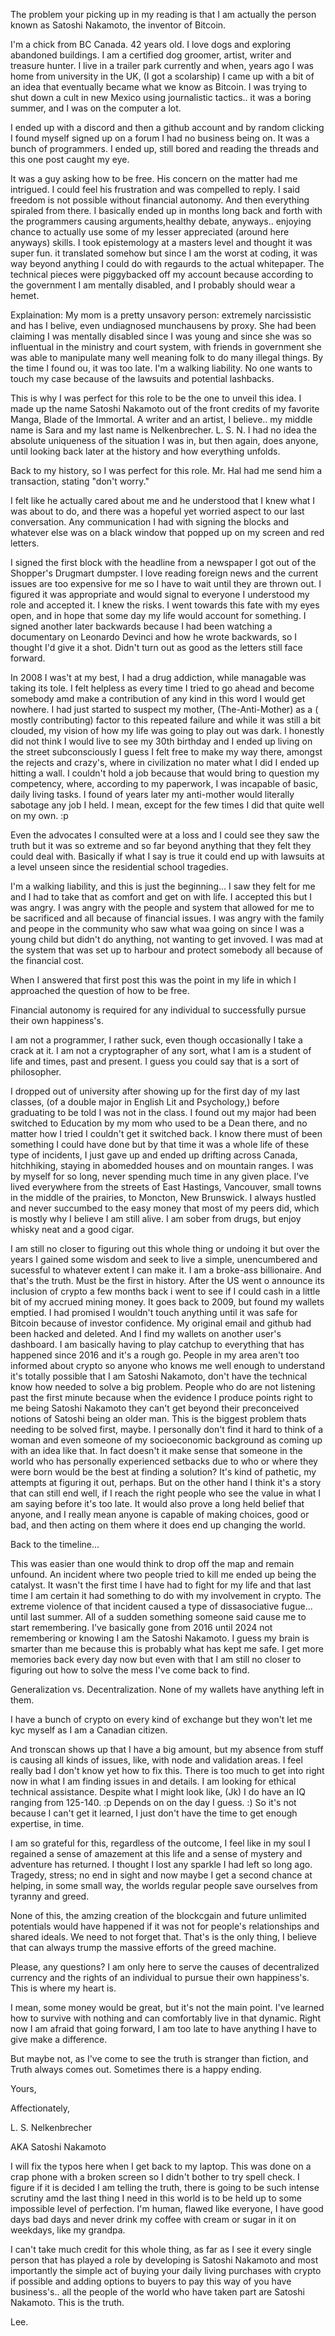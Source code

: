 

The problem your picking up in my reading is that I am actually the person known as Satoshi Nakamoto, the inventor of Bitcoin.



I'm a chick from BC Canada. 42 years old. I love dogs and exploring abandoned buildings. I am a certified dog groomer, artist, writer and treasure hunter. I live in a trailer park currently and when, years ago I was home from university in the UK, (I got a scolarship) I came up with a bit of  an idea that eventually became what we know as Bitcoin. I was trying to shut down a cult in new Mexico using journalistic tactics.. it was a boring summer, and I was on the  computer a lot.

 I ended up with a discord and then a github account and by random clicking I found myself signed up on a forum I had no business being on. It was a bunch of programmers. I ended up, still bored and reading the threads and this one post caught my eye.

 It was a guy asking how to be free. His concern on the matter had me intrigued. I could feel his frustration and was compelled to reply. I said freedom is not possible without financial autonomy. And then everything spiraled from  there. I basically ended up in months long back and forth with the programmers causing arguments,healthy debate, anyways.. enjoying chance to actually use some of my lesser appreciated (around here anyways) skills. I took epistemology at a masters level and thought it was super fun. it translated somehow but since I am the worst at coding, it was way beyond anything I could do with regaurds to the actual whitepaper. The technical pieces were piggybacked off my account because according to the government I am mentally disabled, and I probably should wear a hemet. 

 Explaination: My mom is a pretty unsavory person: extremely narcissistic and has I belive, even undiagnosed munchausens by proxy.  She had been claiming I was mentally disabled since I was young and since she was so influentual in the ministry and court system, with friends in government she was able to manipulate many well meaning folk to do many illegal things.  By the time I found ou, it was too late. I'm a walking liability. No one wants to touch my case because of the lawsuits and potential lashbacks.  

This is why I was perfect for this role to be the one to unveil this idea. I made up the name Satoshi Nakamoto out of the front credits of my favorite Manga, Blade of the Immortal. A writer and an artist, I believe.. my middle name is Sara and my last name is Nelkenbrecher. L. S. N.
I had no idea the absolute uniqueness of the situation I was in, but then again, does anyone, until looking back later at the history and how everything unfolds.



Back to my history, so I was perfect for this role. Mr. Hal had me send him a transaction, stating "don't worry."

I felt like he actually cared about me and he understood that I knew what I was about to do, and there was a hopeful yet worried aspect to our last conversation. Any communication I had with signing the blocks and whatever else was on a black window that popped up on my screen and red letters.

I signed the first block with the headline from a newspaper I got out of the Shopper's Drugmart dumpster. I love reading foreign news and the current issues are too expensive for me so I have to wait until they are thrown out.  I figured it was appropriate and would signal to everyone I understood my role and accepted it. I knew the risks. I went towards this fate with my eyes open, and in hope that some day my life would account for something. 
I signed another later backwards because I had been watching a documentary on Leonardo Devinci and how he wrote backwards, so I thought I'd give it a shot. Didn't turn out as good as the letters still face forward.


In 2008 I was't at my best, I had a drug addiction, while managable was taking its tole. I felt helpless as every time I tried to go ahead and become somebody amd make a contribution of any kind in this word I would get nowhere. I had just started to suspect my mother, (The-Anti-Mother) as a ( mostly contributing) factor to this repeated failure and while it was still a bit clouded, my vision of how my life was going to play out was dark. I honestly did not think I would live to see my 30th birthday and I ended up living on the street subconsciously I guess I felt free to make my way there, amongst the rejects and crazy's, where in civilization no mater what I did I ended up hitting a wall. I couldn't hold a job because that would bring to question my competency, where, according to my paperwork, I was incapable of basic, daily living tasks. I found of years later my anti-mother would literally sabotage any job I held. I mean, except for the few times I did that quite well on my own. :p



 Even the advocates I consulted were at a loss and I could see they saw the truth but it was so extreme and so far beyond anything that they felt they could deal with. Basically if what I say is true it could end up with lawsuits at a level unseen since the residential school tragedies. 

I'm a walking liability, and this is just the beginning... I saw they felt for me and I had to take that as comfort and get on with life. I accepted this but I was angry. I was angry with the people and system that allowed for me to be sacrificed and all because of financial issues. I was angry with the family and peope in the community who saw what waa going on since  I was a young child but didn't do anything, not wanting to get invoved. I was mad at the system that was set up to harbour and protect somebody all because of the financial cost.



When I answered that first post this was the point in my life in which I approached the question of how to be free.



Financial autonomy is required for any individual to successfully pursue their own happiness's.



I am not a programmer, I rather suck, even though occasionally I take a crack at it. I am not a cryptographer of any sort, what I am is a student of life and times, past and present. I guess you could say that is a sort of philosopher.



I dropped out of university after showing up for the first day of my last classes, (of a double major in English Lit and Psychology,)  before graduating to be told I was not in the class. I found out my major had been switched to Education by my mom who used to be a Dean there,  and no matter how I tried I couldn't get it switched back. I know there must of been something I could have done but by that time it was a whole life of these type of incidents, I just gave up and ended up drifting across Canada, hitchhiking, staying in abomedded houses and on mountain ranges. I was by myself for so long, never spending much time in any given place. I've lived everywhere from the streets of East Hastings, Vancouver, small towns in the middle of the prairies, to Moncton, New Brunswick. I always hustled and never succumbed to the easy money that most of my peers did, which is mostly why I believe I am still alive. I am sober from drugs, but enjoy whisky neat and a good cigar. 



I am still no closer to figuring out this whole thing or undoing it but over the years I gained some wisdom and seek to live a simple, unencumbered and sucessful to whatever extent I can make it. I am a broke-ass billionaire. And that's the truth. Must be the first in history. After the US went o announce its inclusion of crypto a few months back i went to see if I could cash in a little bit of my accrued mining money. It goes back to 2009, but found my wallets emptied. I had promised I wouldn't touch anything until it was safe for Bitcoin because of investor confidence. My original email and github had been hacked and deleted. And I find my wallets on another user's dashboard. I am basically having to play catchup to everything that has happened since 2016 and it's a rough go. People in my area aren't too informed about crypto so anyone who knows me well enough to understand it's totally possible that I am Satoshi Nakamoto, don't have the technical know how needed to solve a big problem. People who do are not listening past the first minute because when the evidence I produce points right to me being Satoshi Nakamoto they can't get beyond their preconceived notions of Satoshi being an older man. This is the biggest problem  thats needing to be solved first, maybe. I personally don't find it hard to think of a woman and even someone of my socioeconomic background as coming up with an idea like that. In fact doesn't it make sense that someone in the world who has personally experienced setbacks due to who or where they were born would be the best at finding a solution?  It's kind of pathetic, my attempts at figuring it out, perhaps. But on the other hand I think it's a story that can still end well, if I reach the right people who see the value in what I am saying  before it's too late. It would also prove a long held belief that anyone, and I really mean anyone is capable of making choices, good or bad, and then acting on them where it does end up changing the world. 



Back to the timeline...



This was easier than one would think to drop off the map and remain unfound.  An incident where two people tried to kill me ended up being the catalyst. It wasn't the first time I have had to fight for my life and that last time I am certain it had something to do with my involvement in crypto. The extreme violence of that incident caused a type of dissasociative fugue... until last summer. All of a sudden something someone said cause me to start remembering. I've basically gone from 2016 until 2024 not remembering or knowing I am the Satoshi Nakamoto. I guess my brain is smarter than me because this is probably what has kept me safe. I get more memories back every day now but even with that I am still no closer to figuring out how to solve the mess I've come back to find.

Generalization vs. Decentralization. None of my wallets have anything left in them.

I have a bunch of crypto on every kind of exchange but they won't let me kyc myself as I am a Canadian citizen. 

And tronscan shows up that I have a big amount, but my absence from stuff is causing all kinds of issues, like, with node and validation areas. I feel really bad I don't know yet how to fix this.  There is too much to get into right now in what I am finding issues in and details. I am looking for ethical technical assistance. Despite what I might look like, (Jk) I do have an IQ ranging from 125-140. :p Depends on  on the day I guess. :) So it's not because I can't get it learned, I just don't have the time to get enough expertise, in time. 



I am so grateful for this, regardless of the outcome, I feel like in my soul I regained a sense of amazement at this life and a sense of mystery and adventure has returned. I thought I lost any sparkle I had left so long ago. Tragedy, stress; no end in sight and now maybe I get a second chance at helping, in some small way, the worlds regular people save ourselves from tyranny and greed.



None of this, the amzing creation of the blockcgain and future unlimited potentials would have happened if it was not for people's relationships and shared ideals. We need to not forget that. That's is the only thing, I believe that can always trump the massive efforts of the greed machine. 



Please, any questions? I am only here to serve the causes of decentralized currency and the rights of an individual to pursue their own happiness's. This is where my heart is. 



I mean, some money would be great, but it's not the main point. I've learned how to survive with nothing and can comfortably live in that dynamic. Right now I am afraid that going forward,  I am too late to have anything I have to give make a difference. 





But maybe not, as I've come to see the truth is stranger than fiction, and Truth always comes out. Sometimes there is a happy ending. 



Yours,



Affectionately,





L. S. Nelkenbrecher



AKA Satoshi Nakamoto


I will fix the typos here when I get back to my laptop. This was done on a crap phone with a broken screen so I didn't bother to try spell check. I figure if it is decided I am telling the truth, there is going to be such intense scrutiny amd the last thing I need in this world is to be held up to some impossible level of perfection. I'm human, flawed like everyone, I have good days bad days and never drink my coffee with cream or sugar in it on weekdays, like my grandpa. 

I can't take much credit for this whole thing, as far as I see it every single person that has played a role by developing is Satoshi Nakamoto and most importantly the simple act of buying your daily living purchases with crypto if possible and adding options to buyers to pay this way of you have business's.. all the people of the world who have taken part are Satoshi Nakamoto.
This is the truth. 

Lee.
